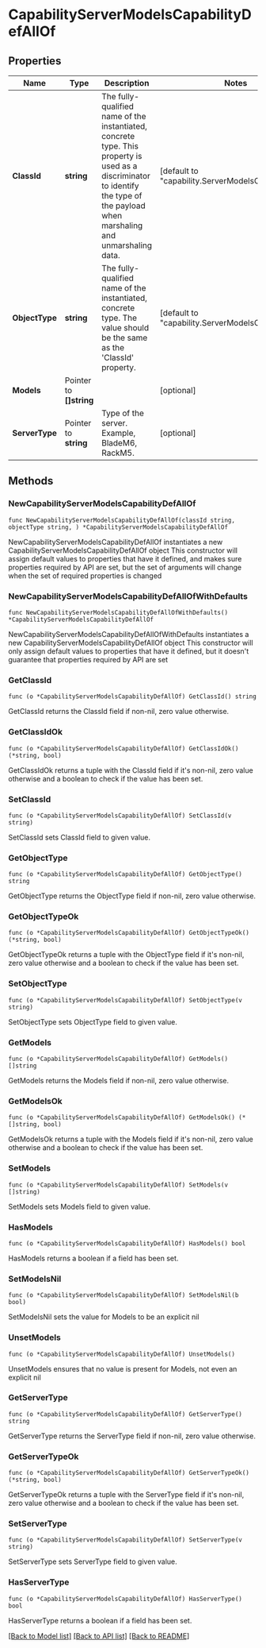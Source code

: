 # CapabilityServerModelsCapabilityDefAllOf

## Properties

Name | Type | Description | Notes
------------ | ------------- | ------------- | -------------
**ClassId** | **string** | The fully-qualified name of the instantiated, concrete type. This property is used as a discriminator to identify the type of the payload when marshaling and unmarshaling data. | [default to "capability.ServerModelsCapabilityDef"]
**ObjectType** | **string** | The fully-qualified name of the instantiated, concrete type. The value should be the same as the &#39;ClassId&#39; property. | [default to "capability.ServerModelsCapabilityDef"]
**Models** | Pointer to **[]string** |  | [optional] 
**ServerType** | Pointer to **string** | Type of the server. Example, BladeM6, RackM5. | [optional] 

## Methods

### NewCapabilityServerModelsCapabilityDefAllOf

`func NewCapabilityServerModelsCapabilityDefAllOf(classId string, objectType string, ) *CapabilityServerModelsCapabilityDefAllOf`

NewCapabilityServerModelsCapabilityDefAllOf instantiates a new CapabilityServerModelsCapabilityDefAllOf object
This constructor will assign default values to properties that have it defined,
and makes sure properties required by API are set, but the set of arguments
will change when the set of required properties is changed

### NewCapabilityServerModelsCapabilityDefAllOfWithDefaults

`func NewCapabilityServerModelsCapabilityDefAllOfWithDefaults() *CapabilityServerModelsCapabilityDefAllOf`

NewCapabilityServerModelsCapabilityDefAllOfWithDefaults instantiates a new CapabilityServerModelsCapabilityDefAllOf object
This constructor will only assign default values to properties that have it defined,
but it doesn't guarantee that properties required by API are set

### GetClassId

`func (o *CapabilityServerModelsCapabilityDefAllOf) GetClassId() string`

GetClassId returns the ClassId field if non-nil, zero value otherwise.

### GetClassIdOk

`func (o *CapabilityServerModelsCapabilityDefAllOf) GetClassIdOk() (*string, bool)`

GetClassIdOk returns a tuple with the ClassId field if it's non-nil, zero value otherwise
and a boolean to check if the value has been set.

### SetClassId

`func (o *CapabilityServerModelsCapabilityDefAllOf) SetClassId(v string)`

SetClassId sets ClassId field to given value.


### GetObjectType

`func (o *CapabilityServerModelsCapabilityDefAllOf) GetObjectType() string`

GetObjectType returns the ObjectType field if non-nil, zero value otherwise.

### GetObjectTypeOk

`func (o *CapabilityServerModelsCapabilityDefAllOf) GetObjectTypeOk() (*string, bool)`

GetObjectTypeOk returns a tuple with the ObjectType field if it's non-nil, zero value otherwise
and a boolean to check if the value has been set.

### SetObjectType

`func (o *CapabilityServerModelsCapabilityDefAllOf) SetObjectType(v string)`

SetObjectType sets ObjectType field to given value.


### GetModels

`func (o *CapabilityServerModelsCapabilityDefAllOf) GetModels() []string`

GetModels returns the Models field if non-nil, zero value otherwise.

### GetModelsOk

`func (o *CapabilityServerModelsCapabilityDefAllOf) GetModelsOk() (*[]string, bool)`

GetModelsOk returns a tuple with the Models field if it's non-nil, zero value otherwise
and a boolean to check if the value has been set.

### SetModels

`func (o *CapabilityServerModelsCapabilityDefAllOf) SetModels(v []string)`

SetModels sets Models field to given value.

### HasModels

`func (o *CapabilityServerModelsCapabilityDefAllOf) HasModels() bool`

HasModels returns a boolean if a field has been set.

### SetModelsNil

`func (o *CapabilityServerModelsCapabilityDefAllOf) SetModelsNil(b bool)`

 SetModelsNil sets the value for Models to be an explicit nil

### UnsetModels
`func (o *CapabilityServerModelsCapabilityDefAllOf) UnsetModels()`

UnsetModels ensures that no value is present for Models, not even an explicit nil
### GetServerType

`func (o *CapabilityServerModelsCapabilityDefAllOf) GetServerType() string`

GetServerType returns the ServerType field if non-nil, zero value otherwise.

### GetServerTypeOk

`func (o *CapabilityServerModelsCapabilityDefAllOf) GetServerTypeOk() (*string, bool)`

GetServerTypeOk returns a tuple with the ServerType field if it's non-nil, zero value otherwise
and a boolean to check if the value has been set.

### SetServerType

`func (o *CapabilityServerModelsCapabilityDefAllOf) SetServerType(v string)`

SetServerType sets ServerType field to given value.

### HasServerType

`func (o *CapabilityServerModelsCapabilityDefAllOf) HasServerType() bool`

HasServerType returns a boolean if a field has been set.


[[Back to Model list]](../README.md#documentation-for-models) [[Back to API list]](../README.md#documentation-for-api-endpoints) [[Back to README]](../README.md)


